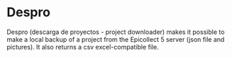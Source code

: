 # Despro
Despro (descarga de proyectos - project downloader) makes it possible to make a local backup of a project from the Epicollect 5 server (json file and pictures). It also returns a csv excel-compatible file.
